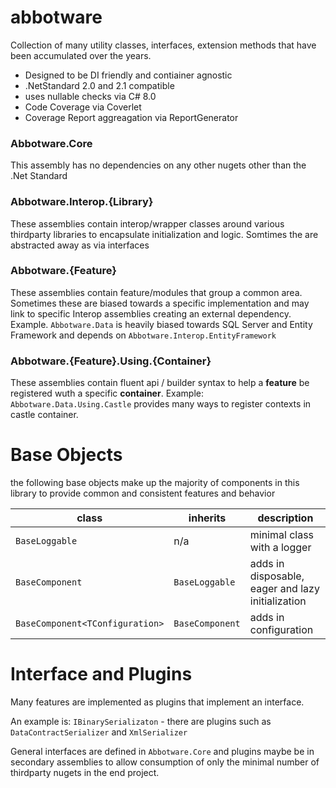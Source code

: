 # abbotware
Collection of many utility classes, interfaces, extension methods that have been accumulated over the years. 

* Designed to be DI friendly and contiainer agnostic
* .NetStandard 2.0 and 2.1 compatible
* uses nullable checks via C# 8.0
* Code Coverage via Coverlet
* Coverage Report aggreagation via ReportGenerator

### Abbotware.Core
This assembly has no dependencies on any other nugets other than the .Net Standard

### Abbotware.Interop.{Library} 
These assemblies contain interop/wrapper classes around various thirdparty libraries to encapsulate initialization and logic.  Somtimes the are abstracted away as via interfaces  

### Abbotware.{Feature}
These assemblies contain feature/modules that group a common area. Sometimes these are biased towards a specific implementation and may link to specific Interop assemblies creating an external dependency.  
Example.  `Abbotware.Data` is heavily biased towards SQL Server and Entity Framework and depends on `Abbotware.Interop.EntityFramework`



### Abbotware.{Feature}.Using.{Container} 
These assemblies contain fluent api / builder syntax to help a **feature** be registered wuth a specific **container**. 
Example: `Abbotware.Data.Using.Castle` provides many ways to register contexts in castle container.

# Base Objects

the following base objects make up the majority of components in this library to provide common and consistent features and behavior

|class| inherits | description |
|---|---|---|
|`BaseLoggable`| n/a | minimal class with a logger | 
|`BaseComponent`| `BaseLoggable` |  adds in disposable, eager and lazy initialization |
|`BaseComponent<TConfiguration>`|`BaseComponent` |  adds in configuration  |


# Interface and Plugins

Many features are implemented as plugins that implement an interface.  

An example is: `IBinarySerializaton` - there are plugins such as `DataContractSerializer` and `XmlSerializer`

General interfaces are defined in `Abbotware.Core` and plugins maybe be in secondary assemblies to allow consumption of only the minimal number of thirdparty nugets in the end project.

